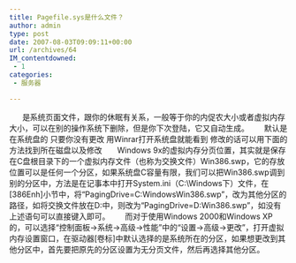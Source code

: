 ```yaml
---
title: Pagefile.sys是什么文件？
author: admin
type: post
date: 2007-08-03T09:09:11+00:00
url: /archives/64
IM_contentdowned:
 - 1
categories:
 - 服务器

---
```

      是系统页面文件，跟你的休眠有关系，一般等于你的内促农大小或者虚拟内存大小，可以在别的操作系统下删除，但是你下次登陆，它又自动生成。
      默认是在系统盘的 只要你没有更改 用Winrar打开系统盘就能看到 修改的话可以用下面的方法找到所在磁盘以及修改
      Windows 9x的虚拟内存分页位置，其实就是保存在C盘根目录下的一个虚拟内存文件（也称为交换文件）Win386.swp，它的存放位置可以是任何一个分区，如果系统盘C容量有限，我们可以把Win386.swp调到别的分区中，方法是在记事本中打开System.ini（C:\Windows下）文件，在[386Enh]小节中，将“PagingDrive=C:WindowsWin386.swp”，改为其他分区的路径，如将交换文件放在D:中，则改为“PagingDrive=D:Win386.swp”，如没有上述语句可以直接键入即可。
      而对于使用Windows 2000和Windows XP的，可以选择“控制面板→系统→高级→性能”中的“设置→高级→更改”，打开虚拟内存设置窗口，在驱动器[卷标]中默认选择的是系统所在的分区，如果想更改到其他分区中，首先要把原先的分区设置为无分页文件，然后再选择其他分区。